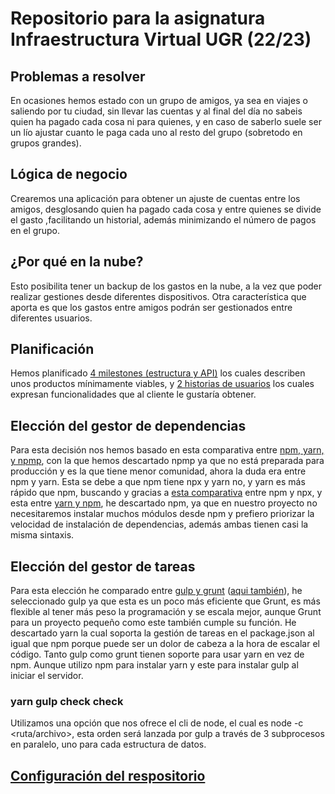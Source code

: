 # Repositorio para la asignatura Infraestructura Virtual UGR (22/23)

## Problemas a resolver
En ocasiones hemos estado con un grupo de amigos, ya sea en viajes o saliendo por tu ciudad, sin llevar las cuentas y al final del día no sabeis quien ha pagado cada cosa ni para quienes, y en caso de saberlo suele ser un lío ajustar cuanto le paga cada uno al resto del grupo (sobretodo en grupos grandes).

## Lógica de negocio
Crearemos una aplicación para obtener un ajuste de cuentas entre los amigos, desglosando quien ha pagado cada cosa y entre quienes se divide el gasto ,facilitando un historial, además minimizando el número de pagos en el grupo.

## ¿Por qué en la nube?
Esto posibilita tener un backup de los gastos en la nube, a la vez que poder realizar gestiones desde diferentes dispositivos. Otra característica que aporta es que los gastos entre amigos podrán ser gestionados entre diferentes usuarios.

## Planificación
Hemos planificado [4 milestones (estructura y API)](https://github.com/marcosrmartin/PerroAndaluz/milestones) los cuales describen unos productos mínimamente viables, y [2 historias de usuarios](https://github.com/marcosrmartin/PerroAndaluz/issues) los cuales expresan funcionalidades que al cliente le gustaría obtener.

## Elección del gestor de dependencias
Para esta decisión nos hemos basado en esta comparativa entre [npm, yarn, y npmp](https://nicco.io/blog/going-beyond-npm-meet-yarn-pnpm), con la que hemos descartado npmp ya que no está preparada para producción y es la que tiene menor comunidad, ahora la duda era entre npm y yarn. 
Esta se debe a que npm tiene npx y yarn no, y yarn es más rápido que npm, buscando y gracias a [esta comparativa](https://www.codingninjas.com/codestudio/library/difference-between-npm-and-npx) entre npm y npx, y esta entre [yarn y npm](knowledgehut.com/blog/web-development/yarn-vs-npm), he descartado npm, ya que en nuestro proyecto no necesitaremos instalar muchos módulos desde npm y prefiero priorizar la velocidad de instalación de dependencias, además ambas tienen casi la misma sintaxis.

## Elección del gestor de tareas
Para esta elección he comparado entre [gulp y grunt](https://www.keycdn.com/blog/gulp-vs-grunt) ([aqui también](https://deliciousbrains.com/grunt-vs-gulp-battle-build-tools/)), he seleccionado gulp ya que esta es un poco más eficiente que Grunt, es más flexible al tener más peso la programación y se escala mejor, aunque Grunt para un proyecto pequeño como este también cumple su función. He descartado yarn la cual soporta la gestión de tareas en el package.json al igual que npm porque puede ser un dolor de cabeza a la hora de escalar el código. Tanto gulp como grunt tienen soporte para usar yarn en vez de npm. Aunque utilizo npm para instalar yarn y este para instalar gulp al iniciar el servidor.

### yarn gulp check check
Utilizamos una opción que nos ofrece el cli de node, el cual es node -c <ruta/archivo>, esta orden será lanzada por gulp a través de 3 subprocesos en paralelo, uno para cada estructura de datos.

## [Configuración del respositorio](https://github.com/marcosrmartin/PerroAndaluz/tree/Objetivo-0/docs/readme.md)

